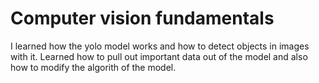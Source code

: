 # Computer vision fundamentals
I learned how the yolo model works and how to detect objects in images with it. Learned how to pull out important data out of the model and also how to modify the algorith of the model.

